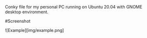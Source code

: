 Conky file for my personal PC running on Ubuntu 20.04 with GNOME desktop environment.

#Screenshot

![Example][img/example.png]
